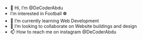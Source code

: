- 👋 Hi, I’m @DeCoderAbdu
-  I’m interested in Football ⚽
- 🌱 I’m currently learning Web Development
- 💞️ I’m looking to collaborate on Website buildings and design
- 📫 How to reach me on instagram @DeCoderAbdu

<!---
DeCoderAbdu/DeCoderAbdu is a ✨ special ✨ repository because its `README.md` (this file) appears on your GitHub profile.
You can click the Preview link to take a look at your changes.
--->
